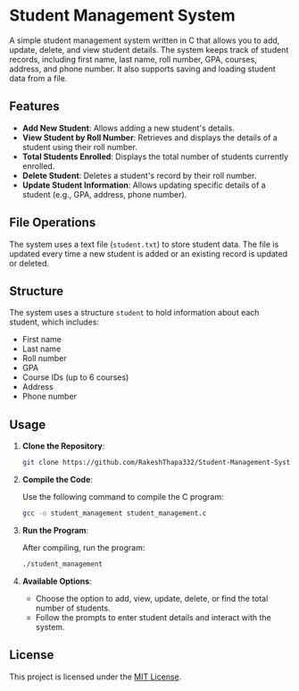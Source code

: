 # Student Management System

A simple student management system written in C that allows you to add, update, delete, and view student details. The system keeps track of student records, including first name, last name, roll number, GPA, courses, address, and phone number. It also supports saving and loading student data from a file.

## Features

- **Add New Student**: Allows adding a new student's details.
- **View Student by Roll Number**: Retrieves and displays the details of a student using their roll number.
- **Total Students Enrolled**: Displays the total number of students currently enrolled.
- **Delete Student**: Deletes a student's record by their roll number.
- **Update Student Information**: Allows updating specific details of a student (e.g., GPA, address, phone number).

## File Operations

The system uses a text file (`student.txt`) to store student data. The file is updated every time a new student is added or an existing record is updated or deleted.

## Structure

The system uses a structure `student` to hold information about each student, which includes:

- First name
- Last name
- Roll number
- GPA
- Course IDs (up to 6 courses)
- Address
- Phone number

## Usage

1. **Clone the Repository**:

    ```bash
    git clone https://github.com/RakeshThapa332/Student-Management-System.git
    ```

2. **Compile the Code**:

    Use the following command to compile the C program:

    ```bash
    gcc -o student_management student_management.c
    ```

3. **Run the Program**:

    After compiling, run the program:

    ```bash
    ./student_management
    ```

4. **Available Options**:
   - Choose the option to add, view, update, delete, or find the total number of students.
   - Follow the prompts to enter student details and interact with the system.



## License

This project is licensed under the [MIT License](LICENSE).












